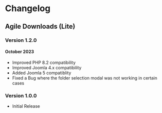 # Changelog
## Agile Downloads (Lite)

### Version 1.2.0 
#### October 2023
- Improved PHP 8.2 compatibility
- Improved Joomla 4.x compatibility
- Added Joomla 5 compatiblity
- Fixed a Bug where the folder selection modal was not working in certain cases

### Version 1.0.0
- Initial Release
